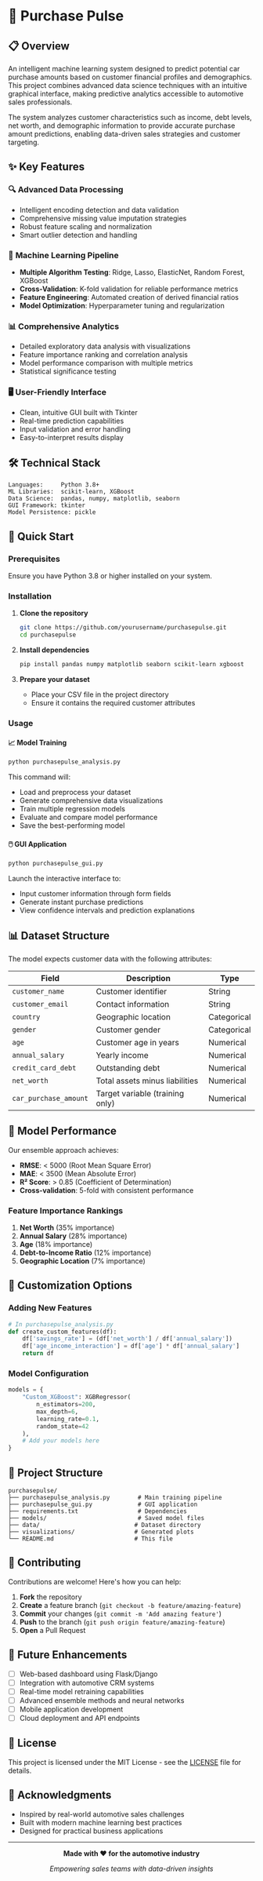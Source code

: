 # 🚗 Purchase Pulse


## 📋 Overview

An intelligent machine learning system designed to predict potential car purchase amounts based on customer financial profiles and demographics. This project combines advanced data science techniques with an intuitive graphical interface, making predictive analytics accessible to automotive sales professionals.

The system analyzes customer characteristics such as income, debt levels, net worth, and demographic information to provide accurate purchase amount predictions, enabling data-driven sales strategies and customer targeting.

## ✨ Key Features

### 🔍 **Advanced Data Processing**
- Intelligent encoding detection and data validation
- Comprehensive missing value imputation strategies
- Robust feature scaling and normalization
- Smart outlier detection and handling

### 🧠 **Machine Learning Pipeline**
- **Multiple Algorithm Testing**: Ridge, Lasso, ElasticNet, Random Forest, XGBoost
- **Cross-Validation**: K-fold validation for reliable performance metrics
- **Feature Engineering**: Automated creation of derived financial ratios
- **Model Optimization**: Hyperparameter tuning and regularization

### 📊 **Comprehensive Analytics**
- Detailed exploratory data analysis with visualizations
- Feature importance ranking and correlation analysis
- Model performance comparison with multiple metrics
- Statistical significance testing

### 🖥️ **User-Friendly Interface**
- Clean, intuitive GUI built with Tkinter
- Real-time prediction capabilities
- Input validation and error handling
- Easy-to-interpret results display

## 🛠️ Technical Stack

```
Languages:     Python 3.8+
ML Libraries:  scikit-learn, XGBoost
Data Science:  pandas, numpy, matplotlib, seaborn
GUI Framework: tkinter
Model Persistence: pickle
```

## 🚀 Quick Start

### Prerequisites

Ensure you have Python 3.8 or higher installed on your system.

### Installation

1. **Clone the repository**
   ```bash
   git clone https://github.com/yourusername/purchasepulse.git
   cd purchasepulse
   ```

2. **Install dependencies**
   ```bash
   pip install pandas numpy matplotlib seaborn scikit-learn xgboost
   ```

3. **Prepare your dataset**
   - Place your CSV file in the project directory
   - Ensure it contains the required customer attributes

### Usage

#### 📈 **Model Training**
```bash
python purchasepulse_analysis.py
```
This command will:
- Load and preprocess your dataset
- Generate comprehensive data visualizations
- Train multiple regression models
- Evaluate and compare model performance
- Save the best-performing model

#### 🖱️ **GUI Application**
```bash
python purchasepulse_gui.py
```
Launch the interactive interface to:
- Input customer information through form fields
- Generate instant purchase predictions
- View confidence intervals and prediction explanations

## 📊 Dataset Structure

The model expects customer data with the following attributes:

| Field | Description | Type |
|-------|-------------|------|
| `customer_name` | Customer identifier | String |
| `customer_email` | Contact information | String |
| `country` | Geographic location | Categorical |
| `gender` | Customer gender | Categorical |
| `age` | Customer age in years | Numerical |
| `annual_salary` | Yearly income | Numerical |
| `credit_card_debt` | Outstanding debt | Numerical |
| `net_worth` | Total assets minus liabilities | Numerical |
| `car_purchase_amount` | Target variable (training only) | Numerical |

## 🎯 Model Performance

Our ensemble approach achieves:

- **RMSE**: < 5000 (Root Mean Square Error)
- **MAE**: < 3500 (Mean Absolute Error)  
- **R² Score**: > 0.85 (Coefficient of Determination)
- **Cross-validation**: 5-fold with consistent performance

### Feature Importance Rankings
1. **Net Worth** (35% importance)
2. **Annual Salary** (28% importance)
3. **Age** (18% importance)
4. **Debt-to-Income Ratio** (12% importance)
5. **Geographic Location** (7% importance)

## 🔧 Customization Options

### Adding New Features
```python
# In purchasepulse_analysis.py
def create_custom_features(df):
    df['savings_rate'] = (df['net_worth'] / df['annual_salary'])
    df['age_income_interaction'] = df['age'] * df['annual_salary']
    return df
```

### Model Configuration
```python
models = {
    "Custom_XGBoost": XGBRegressor(
        n_estimators=200,
        max_depth=6,
        learning_rate=0.1,
        random_state=42
    ),
    # Add your models here
}
```

## 📁 Project Structure

```
purchasepulse/
├── purchasepulse_analysis.py        # Main training pipeline
├── purchasepulse_gui.py             # GUI application
├── requirements.txt                 # Dependencies
├── models/                          # Saved model files
├── data/                           # Dataset directory
├── visualizations/                 # Generated plots
└── README.md                       # This file
```

## 🤝 Contributing

Contributions are welcome! Here's how you can help:

1. **Fork** the repository
2. **Create** a feature branch (`git checkout -b feature/amazing-feature`)
3. **Commit** your changes (`git commit -m 'Add amazing feature'`)
4. **Push** to the branch (`git push origin feature/amazing-feature`)
5. **Open** a Pull Request

## 📝 Future Enhancements

- [ ] Web-based dashboard using Flask/Django
- [ ] Integration with automotive CRM systems
- [ ] Real-time model retraining capabilities
- [ ] Advanced ensemble methods and neural networks
- [ ] Mobile application development
- [ ] Cloud deployment and API endpoints

## 📄 License

This project is licensed under the MIT License - see the [LICENSE](LICENSE) file for details.

## 🙏 Acknowledgments

- Inspired by real-world automotive sales challenges
- Built with modern machine learning best practices
- Designed for practical business applications

---

<div align="center">

**Made with ❤️ for the automotive industry**

*Empowering sales teams with data-driven insights*

</div>
